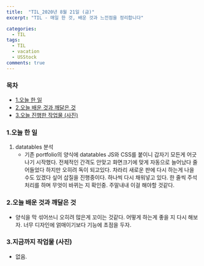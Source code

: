 ```yaml
---
title:  "TIL_2020년 8월 21일 (금)"
excerpt: "TIL - 매일 한 것, 배운 것과 느낀점을 정리합니다"

categories:
  - TIL
tags:
  - TIL
  - vacation
  - USStock
comments: true
---
```



<h3>목차</h3>

- [1.오늘 한 일](#1오늘-한-일)
- [2.오늘 배운 것과 깨달은 것](#2오늘-배운-것과-깨달은-것)
- [3.오늘 진행한 작업물 (사진)](#3오늘-진행한-작업물-사진)
  

### 1.오늘 한 일

1. datatables 분석
   - 기존 portfolio의 양식에 datatables JS와 CSS를 붙이니 갑자기 모든게 어긋나기 시작했다.
   전체적인 간격도 안맞고 화면크기에 맞게 자동으로 늘어났다 줄어들었다 하지만 오히려 독이 되고있다.
   차라리 새로운 판에 다시 하는게 나을 수도 있겠다 싶어 삽질을 진행중이다. 하나씩 다시 채워넣고 있다.
   한 줄씩 주석처리를 하며 무엇이 바뀌는 지 확인중. 주말내내 이걸 해야할 것같다.

### 2.오늘 배운 것과 깨달은 것

- 양식을 막 섞어쓰니 오히려 많은게 꼬이는 것같다.
어떻게 하는게 좋을 지 다시 해보자. 너무 디자인에 얽매이기보다 기능에 초점을 두자.

### 3.지금까지 작업물 (사진)

- 없음.   


